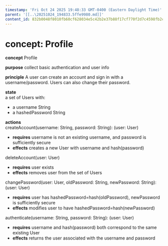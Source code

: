 ```yaml
---
timestamp: 'Fri Oct 24 2025 19:48:33 GMT-0400 (Eastern Daylight Time)'
parent: '[[..\20251024_194833.5ffe9980.md]]'
content_id: 832b0048f8010fb60cf628034e5c42b2e37b88f17cf770f2d7c4598fb2cd1907
---
```


# concept: Profile

**concept** Profile

**purpose** collect basic authentication and user info

**principle** A user can create an account and sign in with a username/password. Users can also change their password.

**state**\
a set of Users with:

* a username String
* a hashedPassword String

**actions**\
createAccount(username: String, password: String): (user: User)

* **requires** username is not an existing username, and password is sufficiently secure
* **effects** creates a new User with username and hash(password)

deleteAccount(user: User)

* **requires** user exists
* **effects** removes user from the set of Users

changePassword(user: User, oldPassword: String, newPassword: String): (user: User)

* **requires** user has hashedPassword=hash(oldPassword), newPassword is sufficiently secure
* **effects** modifies user to have hashedPassword=hash(newPassword)

authenticate(username: String, password: String): (user: User)

* **requires** username and hash(password) both correspond to the same existing User
* **effects** returns the user associated with the username and password
